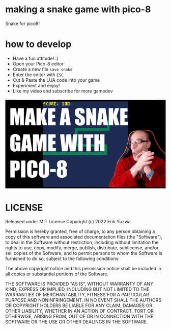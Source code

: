 # making a snake game with pico-8
Snake for pico8!

# how to develop

- Have a fun attitude! :)
- Open your Pico-8 editor
- Create a new file `save snake`
- Enter the editor with `ESC`
- Cut & Paste the LUA code into your game
- Experiment and enjoy!
- Like my video and subscribe for more gamedev

![image](./make-snake-with-pico8.jpg)

# LICENSE

Released under MIT License
Copyright (c) 2022 Erik Yuzwa

Permission is hereby granted, free of charge, to any person obtaining a copy of this software and associated documentation files (the "Software"), to deal in the Software without restriction, including without limitation the rights to use, copy, modify, merge, publish, distribute, sublicense, and/or sell copies of the Software, and to permit persons to whom the Software is furnished to do so, subject to the following conditions:

The above copyright notice and this permission notice shall be included in all copies or substantial portions of the Software.

THE SOFTWARE IS PROVIDED "AS IS", WITHOUT WARRANTY OF ANY KIND, EXPRESS OR IMPLIED, INCLUDING BUT NOT LIMITED TO THE WARRANTIES OF MERCHANTABILITY, FITNESS FOR A PARTICULAR PURPOSE AND NONINFRINGEMENT. IN NO EVENT SHALL THE AUTHORS OR COPYRIGHT HOLDERS BE LIABLE FOR ANY CLAIM, DAMAGES OR OTHER LIABILITY, WHETHER IN AN ACTION OF CONTRACT, TORT OR OTHERWISE, ARISING FROM, OUT OF OR IN CONNECTION WITH THE SOFTWARE OR THE USE OR OTHER DEALINGS IN THE SOFTWARE.

